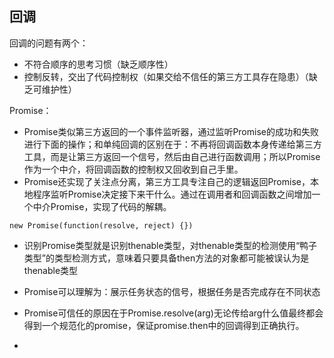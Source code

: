 ## 回调

回调的问题有两个：

- 不符合顺序的思考习惯（缺乏顺序性）
- 控制反转，交出了代码控制权（如果交给不信任的第三方工具存在隐患）（缺乏可维护性）



Promise：

- Promise类似第三方返回的一个事件监听器，通过监听Promise的成功和失败进行下面的操作；和单纯回调的区别在于：不再将回调函数本身传递给第三方工具，而是让第三方返回一个信号，然后由自己进行函数调用；所以Promise作为一个中介，将回调函数的控制权又回收到自己手里。
- Promise还实现了关注点分离，第三方工具专注自己的逻辑返回Promise，本地程序监听Promise决定接下来干什么。通过在调用者和回调函数之间增加一个中介Promise，实现了代码的解耦。

```
new Promise(function(resolve, reject) {})
```

- 识别Promise类型就是识别thenable类型，对thenable类型的检测使用“鸭子类型”的类型检测方式，意味着只要具备then方法的对象都可能被误认为是thenable类型

- Promise可以理解为：展示任务状态的信号，根据任务是否完成存在不同状态
- Promise可信任的原因在于Promise.resolve(arg)无论传给arg什么值最终都会得到一个规范化的promise，保证promise.then中的回调得到正确执行。
- 